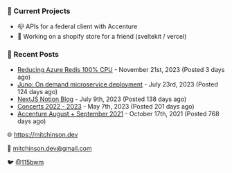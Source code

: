 ### 📌 Current Projects
- 📪 APIs for a federal client with Accenture
- 🛒 Working on a shopify store for a friend (sveltekit / vercel)

### 📝 Recent Posts

- [Reducing Azure Redis 100% CPU](https://blog.mitchinson.dev/redis-cpu) - November 21st, 2023 (Posted 3 days ago)
- [Juno: On demand microservice deployment](https://blog.mitchinson.dev/juno) - July 23rd, 2023 (Posted 124 days ago)
- [NextJS Notion Blog](https://blog.mitchinson.dev/blog-2023) - July 9th, 2023 (Posted 138 days ago)
- [Concerts 2022 - 2023](https://blog.mitchinson.dev/concerts-2023) - May 7th, 2023 (Posted 201 days ago)
- [Accenture August + September 2021](https://blog.mitchinson.dev/pillar/aug-sep-21) - October 17th, 2021 (Posted 768 days ago)

🌐 https://mitchinson.dev

💌 mitchinson.dev@gmail.com

🐦 [@115bwm](https://twitter.com/115bwm)